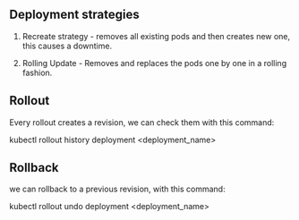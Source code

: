 ## Deployment strategies

1. Recreate strategy - removes all existing pods and then creates new one, this causes a downtime.

2. Rolling Update - Removes and replaces the pods one by one in a rolling fashion.

## Rollout
Every rollout creates a revision, we can check them with this command:

kubectl rollout history deployment <deployment_name>

## Rollback
we can rollback to a previous revision, with this command:

kubectl rollout undo deployment <deployment_name>

